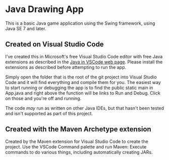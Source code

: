 # Java Drawing App

This is a basic Java game application using the Swing framework, using Java SE 7 and later. 

## Created on Visual Studio Code

I've created this in Microsoft's free Visual Studio Code editor with free Java extensions as described in the [Java in VSCode web page](https://code.visualstudio.com/docs/languages/java). Please install the extensions as described before attempting to run the app. 

Simply open the folder that is the root of the git project into Visual Studio Code and it will find everything and compile them for you. The easiest way to start running or debugging the app is to find the public static main in App.java and right above the function will be links to Run and Debug. Click on those and you're off and running.

The code _may_ run as written on other Java IDEs, but that hasn't been tested and isn't supported as part of this project.

## Created with the Maven Archetype extension

Created by the Maven extension for Visual Studio Code to create the project. Use the VSCode Command palette and run Maven: Execute commands to do various things, including automatically creating JARs.


